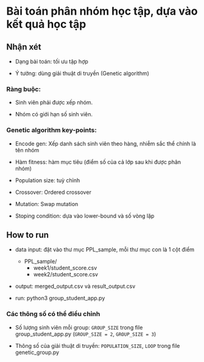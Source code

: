 # Bài toán phân nhóm học tập, dựa vào kết quả học tập

## Nhận xét

- Dạng bài toán: tối ưu tập hợp

- Ý tưởng: dùng giải thuật di truyền (Genetic algorithm)

### Ràng buộc:

- Sinh viên phải được xếp nhóm.

- Nhóm có giới hạn số sinh viên.

### Genetic algorithm key-points:

- Encode gen: Xếp danh sách sinh viên theo hàng, nhiễm sắc thể chính là tên nhóm

- Hàm fitness: hàm mục tiêu (điểm số của cả lớp sau khi được phân nhóm)

- Population size: tuỳ chỉnh

- Crossover: Ordered crossover

- Mutation: Swap mutation

- Stoping condition: dựa vào lower-bound và số vòng lặp

## How to run

- data input: đặt vào thư mục PPL_sample, mỗi thư mục con là 1 cột điểm

    - PPL_sample/        
        - week1/student_score.csv
        - week2/student_score.csv

- output: merged_output.csv và result_output.csv

- run: python3 group_student_app.py

### Các thông số có thể điều chỉnh

- Số lượng sinh viên mỗi group: `GROUP_SIZE` trong file group_student_app.py (`GROUP_SIZE = 2`, `GROUP_SIZE = 3`)

- Thông số của giải thuật di truyền: `POPULATION_SIZE`, `LOOP` trong file genetic_group.py